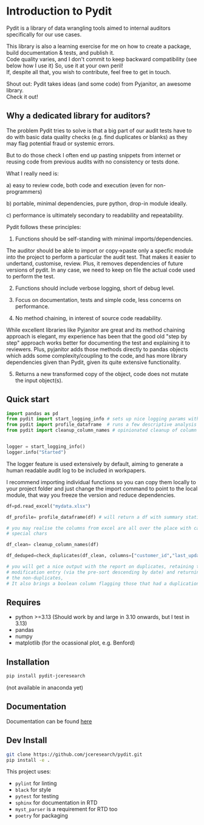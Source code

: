 
# Introduction to Pydit  

Pydit is a library of data wrangling tools aimed to internal auditors  
specifically for our use cases.

This library is also a learning exercise for me on how to create a package, build documentation & tests, and publish it.  
Code quality varies, and I don't commit to keep backward compatibility (see below how I use it) So, use it at your own peril!  
If, despite all that, you wish to contribute, feel free to get in touch.

Shout out: Pydit takes ideas (and some code) from Pyjanitor, an awesome library.  
Check it out!

## Why a dedicated library for auditors?

The problem Pydit tries to solve is that a big part of our audit tests have to do with basic data quality checks (e.g. find duplicates or blanks) as they may flag potential fraud or systemic errors.

But to do those check I often end up pasting snippets from internet or reusing code from previous audits with no consistency or tests done.

What I really need is:

  a) easy to review code, both code and execution (even for non-programmers)  

  b) portable, minimal dependencies, pure python, drop-in module ideally.  

  c) performance is ultimately secondary to readability and repeatability.  
  

Pydit follows these principles:

1. Functions should be self-standing with minimal imports/dependencies.  

The auditor should be able to import or copy->paste only a specfic module into the project to perform a particular the audit test. That makes it easier to undertand, customise, review. Plus, it removes dependencies of future versions of pydit. In any case, we need to keep on file the actual code used to perform the test.

2. Functions should include verbose logging, short of debug level.  

3. Focus on documentation, tests and simple code, less concerns on performance.

4. No method chaining, in interest of source code readability.

While excellent libraries like Pyjanitor are great and its method chaining approach is elegant, my experience has been that the good old "step by step" approach works better for documenting the test and explaining it to reviewers. Plus, pyjanitor adds those methods directly to pandas objects which adds some complexity/coupling to the code, and has more library dependencies given than Pydit, given its quite extensive functionality. 

5. Returns a new transformed copy of the object, code does not mutate the input object(s).

## Quick start

```python
import pandas as pd
from pydit import start_logging_info # sets up nice logging params with rotation
from pydit import profile_dataframe  # runs a few descriptive analysis on a df
from pydit import cleanup_column_names # opinionated cleanup of column names


logger = start_logging_info()
logger.info("Started")

```

The logger feature is used extensively by default, aiming to generate a human readable audit log to be included in workpapers.

I recommend importing individual functions so you can copy them locally to your project folder and just change the import command to point to the local module, that way you freeze the version and reduce dependencies.

```python
df=pd.read_excel("mydata.xlsx")

df_profile= profile_dataframe(df) # will return a df with summary statistics

# you may realise the columns from excel are all over the place with cases and
# special chars

df_clean= cleanup_column_names(df) 

df_deduped=check_duplicates(df_clean, columns=["customer_id","last_update_date"],ascending=[True,False],keep="first",indicator=True, also_return_non_duplicates=True)

# you will get a nice output with the report on duplicates, retaining the last
# modification entry (via the pre-sort descending by date) and returning 
# the non-duplicates,  
# It also brings a boolean column flagging those that had a duplication removed.


```

## Requires

- python >=3.13 (Should work by and large in 3.10 onwards, but I test in 3.13)
- pandas
- numpy
- matplotlib (for the ocassional plot, e.g. Benford)

## Installation

```bash
pip install pydit-jceresearch
```

(not available in anaconda yet)

## Documentation

Documentation can be found [here](https://pydit.readthedocs.io/en/latest/index.html)

## Dev Install

```bash
git clone https://github.com/jceresearch/pydit.git
pip install -e .
```

This project uses:

- ```pylint``` for linting  
- ```black``` for style  
- ```pytest``` for testing  
- ```sphinx``` for documentation in RTD  
- ```myst_parser``` is a requirement for RTD too  
- ```poetry``` for packaging  

